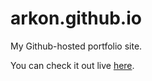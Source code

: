 arkon.github.io
=================

My Github-hosted portfolio site.

You can check it out live [here](http://www.echeung.me).
